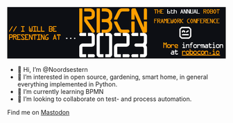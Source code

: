 <img src="RoboCon-Helsinki-2023-Github-Presenter.png"/>

- 👋 Hi, I’m @Noordsestern
- 👀 I’m interested in open source, gardening, smart home, in general everything implemented in Python.
- 🌱 I’m currently learning BPMN
- 💞️ I’m looking to collaborate on test- and process automation.

Find me on <a href="https://fosstodon.org/@noordsestern" rel="nofollow me">Mastodon</a>
<!---
Noordsestern/Noordsestern is a ✨ special ✨ repository because its `README.md` (this file) appears on your GitHub profile.
You can click the Preview link to take a look at your changes.
--->
